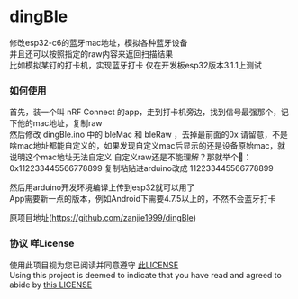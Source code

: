 # dingBle
修改esp32-c6的蓝牙mac地址，模拟各种蓝牙设备  
并且还可以按照指定的raw内容来返回扫描结果  
比如模拟某钉的打卡机，实现蓝牙打卡
仅在开发板esp32版本3.1.1上测试

### 如何使用
首先，装一个叫 nRF Connect 的app，走到打卡机旁边，找到信号最强那个，记下他的mac地址，复制raw  
然后修改 dingBle.ino 中的 bleMac 和 bleRaw ，去掉最前面的0x
请留意，不是啥mac地址都能自定义的，如果发现自定义mac后显示的还是设备原始mac，就说明这个mac地址无法自定义
自定义raw还是不能理解？那就举个🌰：  
0x112233445566778899  复制粘贴进arduino改成  112233445566778899
  
然后用arduino开发环境编译上传到esp32就可以用了  
App需要新一点的版本，例如Android下需要4.7.5以上的，不然不会蓝牙打卡

原项目地址(https://github.com/zanjie1999/dingBle)

### 协议 咩License
使用此项目视为您已阅读并同意遵守 [此LICENSE](https://github.com/zanjie1999/LICENSE)   
Using this project is deemed to indicate that you have read and agreed to abide by [this LICENSE](https://github.com/zanjie1999/LICENSE)   

